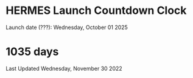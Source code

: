 # HERMES Launch Countdown Clock

Launch date (???): Wednesday, October 01 2025
# 1035 days

Last Updated Wednesday, November 30 2022